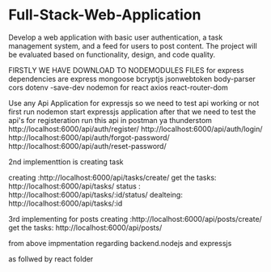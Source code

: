# Full-Stack-Web-Application
Develop a web application with basic user authentication, a task management system, and a feed for users to post content. The project will be evaluated based on functionality, design, and code quality.


FIRSTLY WE HAVE DOWNLOAD TO NODEMODULES FILES
for express dependencies are express mongoose bcryptjs jsonwebtoken body-parser cors dotenv -save-dev nodemon
for react axios react-router-dom

Use any Api Application for expressjs so we need to test api working or not 
first run nodemon start expressjs application after that we need to test the api's
for registeration run this api in postman ya thunderstom 
http://localhost:6000/api/auth/register/
http://localhost:6000/api/auth/login/
http://localhost:6000/api/auth/forgot-password/
http://localhost:6000/api/auth/reset-password/

2nd implementtion is creating task

creating :http://localhost:6000/api/tasks/create/
get the tasks: http://localhost:6000/api/tasks/
status : http://localhost:6000/api/tasks/:id/status/
dealteing: http://localhost:6000/api/tasks/:id


3rd implementing for posts
creating :http://localhost:6000/api/posts/create/
get the tasks: http://localhost:6000/api/posts/


from above impmentation regarding backend.nodejs and expressjs

as follwed by react folder


